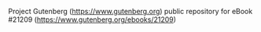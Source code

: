 Project Gutenberg (https://www.gutenberg.org) public repository for eBook #21209 (https://www.gutenberg.org/ebooks/21209)
